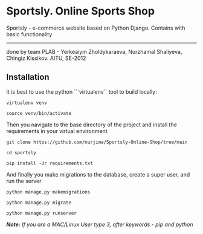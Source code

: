 # Sportsly. Online Sports Shop
Sportsly - e-commerce website based on Python Django. Contains with basic functionality

______________________________________________________________________________________________
done by team PLAB - Yerkeaiym Zholdykaraeva, Nurzhamal Shaliyeva, Chingiz Kissikov. AITU, SE-2012

## Installation

It is best to use the python ```virtualenv`` tool to build locally:

```
virtualenv venv
```
```
source venv/bin/activate
```
Then you navigate to the base directory of the project and install the requirements in your virtual environment
```
git clone https://github.com/nurjima/Sportsly-Online-Shop/tree/main
```
```
cd sportsly
```
```
pip install -Ur requirements.txt
```
And finally you make migrations to the database, create a super user, and run the server

```
python manage.py makemigrations

python manage.py migrate

python manage.py runserver
```
***Note:** If you are a MAC/Linux User type 3, after keywords - pip and python*
